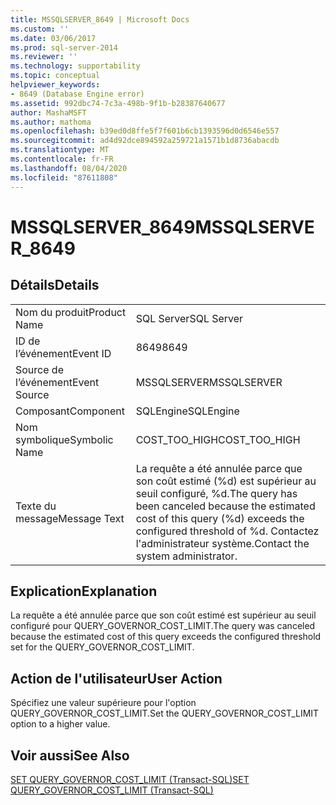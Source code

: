 ```yaml
---
title: MSSQLSERVER_8649 | Microsoft Docs
ms.custom: ''
ms.date: 03/06/2017
ms.prod: sql-server-2014
ms.reviewer: ''
ms.technology: supportability
ms.topic: conceptual
helpviewer_keywords:
- 8649 (Database Engine error)
ms.assetid: 992dbc74-7c3a-498b-9f1b-b28387640677
author: MashaMSFT
ms.author: mathoma
ms.openlocfilehash: b39ed0d8ffe5f7f601b6cb1393596d0d6546e557
ms.sourcegitcommit: ad4d92dce894592a259721a1571b1d8736abacdb
ms.translationtype: MT
ms.contentlocale: fr-FR
ms.lasthandoff: 08/04/2020
ms.locfileid: "87611808"
---
```

# <a name="mssqlserver_8649"></a><span data-ttu-id="0a352-102">MSSQLSERVER_8649</span><span class="sxs-lookup"><span data-stu-id="0a352-102">MSSQLSERVER_8649</span></span>
    
## <a name="details"></a><span data-ttu-id="0a352-103">Détails</span><span class="sxs-lookup"><span data-stu-id="0a352-103">Details</span></span>  
  
|||  
|-|-|  
|<span data-ttu-id="0a352-104">Nom du produit</span><span class="sxs-lookup"><span data-stu-id="0a352-104">Product Name</span></span>|<span data-ttu-id="0a352-105">SQL Server</span><span class="sxs-lookup"><span data-stu-id="0a352-105">SQL Server</span></span>|  
|<span data-ttu-id="0a352-106">ID de l’événement</span><span class="sxs-lookup"><span data-stu-id="0a352-106">Event ID</span></span>|<span data-ttu-id="0a352-107">8649</span><span class="sxs-lookup"><span data-stu-id="0a352-107">8649</span></span>|  
|<span data-ttu-id="0a352-108">Source de l’événement</span><span class="sxs-lookup"><span data-stu-id="0a352-108">Event Source</span></span>|<span data-ttu-id="0a352-109">MSSQLSERVER</span><span class="sxs-lookup"><span data-stu-id="0a352-109">MSSQLSERVER</span></span>|  
|<span data-ttu-id="0a352-110">Composant</span><span class="sxs-lookup"><span data-stu-id="0a352-110">Component</span></span>|<span data-ttu-id="0a352-111">SQLEngine</span><span class="sxs-lookup"><span data-stu-id="0a352-111">SQLEngine</span></span>|  
|<span data-ttu-id="0a352-112">Nom symbolique</span><span class="sxs-lookup"><span data-stu-id="0a352-112">Symbolic Name</span></span>|<span data-ttu-id="0a352-113">COST_TOO_HIGH</span><span class="sxs-lookup"><span data-stu-id="0a352-113">COST_TOO_HIGH</span></span>|  
|<span data-ttu-id="0a352-114">Texte du message</span><span class="sxs-lookup"><span data-stu-id="0a352-114">Message Text</span></span>|<span data-ttu-id="0a352-115">La requête a été annulée parce que son coût estimé (%d) est supérieur au seuil configuré, %d.</span><span class="sxs-lookup"><span data-stu-id="0a352-115">The query has been canceled because the estimated cost of this query (%d) exceeds the configured threshold of %d.</span></span> <span data-ttu-id="0a352-116">Contactez l'administrateur système.</span><span class="sxs-lookup"><span data-stu-id="0a352-116">Contact the system administrator.</span></span>|  
  
## <a name="explanation"></a><span data-ttu-id="0a352-117">Explication</span><span class="sxs-lookup"><span data-stu-id="0a352-117">Explanation</span></span>  
 <span data-ttu-id="0a352-118">La requête a été annulée parce que son coût estimé est supérieur au seuil configuré pour QUERY_GOVERNOR_COST_LIMIT.</span><span class="sxs-lookup"><span data-stu-id="0a352-118">The query was canceled because the estimated cost of this query exceeds the configured threshold set for the QUERY_GOVERNOR_COST_LIMIT.</span></span>  
  
## <a name="user-action"></a><span data-ttu-id="0a352-119">Action de l'utilisateur</span><span class="sxs-lookup"><span data-stu-id="0a352-119">User Action</span></span>  
 <span data-ttu-id="0a352-120">Spécifiez une valeur supérieure pour l'option QUERY_GOVERNOR_COST_LIMIT.</span><span class="sxs-lookup"><span data-stu-id="0a352-120">Set the QUERY_GOVERNOR_COST_LIMIT option to a higher value.</span></span>  
  
## <a name="see-also"></a><span data-ttu-id="0a352-121">Voir aussi</span><span class="sxs-lookup"><span data-stu-id="0a352-121">See Also</span></span>  
 [<span data-ttu-id="0a352-122">SET QUERY_GOVERNOR_COST_LIMIT &#40;Transact-SQL&#41;</span><span class="sxs-lookup"><span data-stu-id="0a352-122">SET QUERY_GOVERNOR_COST_LIMIT &#40;Transact-SQL&#41;</span></span>](/sql/t-sql/statements/set-query-governor-cost-limit-transact-sql)  
  
  
